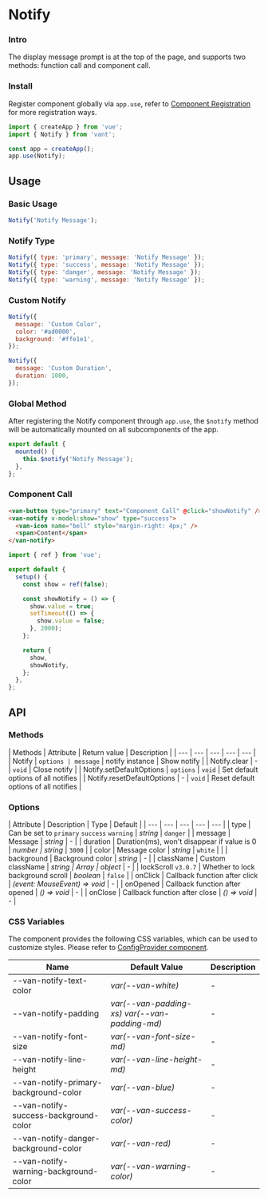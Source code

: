 # Notify

### Intro

The display message prompt is at the top of the page, and supports two methods: function call and component call.

### Install

Register component globally via `app.use`, refer to [Component Registration](#/en-US/advanced-usage#zu-jian-zhu-ce) for more registration ways.

```js
import { createApp } from 'vue';
import { Notify } from 'vant';

const app = createApp();
app.use(Notify);
```

## Usage

### Basic Usage

```js
Notify('Notify Message');
```

### Notify Type

```js
Notify({ type: 'primary', message: 'Notify Message' });
Notify({ type: 'success', message: 'Notify Message' });
Notify({ type: 'danger', message: 'Notify Message' });
Notify({ type: 'warning', message: 'Notify Message' });
```

### Custom Notify

```js
Notify({
  message: 'Custom Color',
  color: '#ad0000',
  background: '#ffe1e1',
});

Notify({
  message: 'Custom Duration',
  duration: 1000,
});
```

### Global Method

After registering the Notify component through `app.use`, the `$notify` method will be automatically mounted on all subcomponents of the app.

```js
export default {
  mounted() {
    this.$notify('Notify Message');
  },
};
```

### Component Call

```html
<van-button type="primary" text="Component Call" @click="showNotify" />
<van-notify v-model:show="show" type="success">
  <van-icon name="bell" style="margin-right: 4px;" />
  <span>Content</span>
</van-notify>
```

```js
import { ref } from 'vue';

export default {
  setup() {
    const show = ref(false);

    const showNotify = () => {
      show.value = true;
      setTimeout(() => {
        show.value = false;
      }, 2000);
    };

    return {
      show,
      showNotify,
    };
  },
};
```

## API

### Methods

| Methods | Attribute | Return value | Description |
| --- | --- | --- | --- | --- |
| Notify | `options | message` | notify instance | Show notify |
| Notify.clear | - | `void` | Close notify |
| Notify.setDefaultOptions | `options` | `void` | Set default options of all notifies |
| Notify.resetDefaultOptions | - | `void` | Reset default options of all notifies |

### Options

| Attribute | Description | Type | Default |
| --- | --- | --- | --- | --- |
| type | Can be set to `primary` `success` `warning` | _string_ | `danger` |
| message | Message | _string_ | - |
| duration | Duration(ms), won't disappear if value is 0 | _number \| string_ | `3000` |
| color | Message color | _string_ | `white` |  |
| background | Background color | _string_ | - |
| className | Custom className | _string \| Array \| object_ | - |
| lockScroll `v3.0.7` | Whether to lock background scroll | _boolean_ | `false` |
| onClick | Callback function after click | _(event: MouseEvent) => void_ | - |
| onOpened | Callback function after opened | _() => void_ | - |
| onClose | Callback function after close | _() => void_ | - |

### CSS Variables

The component provides the following CSS variables, which can be used to customize styles. Please refer to [ConfigProvider component](#/en-US/config-provider).

| Name | Default Value | Description |
| --- | --- | --- |
| --van-notify-text-color | _var(--van-white)_ | - |
| --van-notify-padding | _var(--van-padding-xs) var(--van-padding-md)_ | - |
| --van-notify-font-size | _var(--van-font-size-md)_ | - |
| --van-notify-line-height | _var(--van-line-height-md)_ | - |
| --van-notify-primary-background-color | _var(--van-blue)_ | - |
| --van-notify-success-background-color | _var(--van-success-color)_ | - |
| --van-notify-danger-background-color | _var(--van-red)_ | - |
| --van-notify-warning-background-color | _var(--van-warning-color)_ | - |
